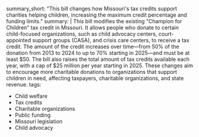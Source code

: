 summary_short: "This bill changes how Missouri's tax credits support charities helping children, increasing the maximum credit percentage and funding limits."
summary: |
  This bill modifies the existing "Champion for Children" tax credit in Missouri. It allows people who donate to certain child-focused organizations, such as child advocacy centers, court-appointed support groups (CASA), and crisis care centers, to receive a tax credit. The amount of the credit increases over time—from 50% of the donation from 2013 to 2024 to up to 70% starting in 2025—and must be at least $50. The bill also raises the total amount of tax credits available each year, with a cap of $25 million per year starting in 2025. These changes aim to encourage more charitable donations to organizations that support children in need, affecting taxpayers, charitable organizations, and state revenue.
tags:
  - Child welfare
  - Tax credits
  - Charitable organizations
  - Public funding
  - Missouri legislation
  - Child advocacy
